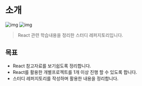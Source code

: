 # 소개
![img](https://img.shields.io/badge/React--green) ![img](https://img.shields.io/badge/Javascript--orange)
> React 관련 학습내용을 정리한 스터디 레퍼지토리입니다.

## 목표
- React 참고자료를 보기쉽도록 정리합니다.
- React를 활용한 개별프로젝트를 1개 이상 진행 할 수 있도록 합니다.
- 스터디 레퍼지토리를 작성하며 활용한 내용을 정리합니다.

